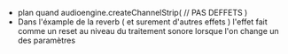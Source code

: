 - plan quand audioengine.createChannelStrip( // PAS DEFFETS )
- Dans l'éxample de la reverb ( et surement d'autres effets ) l'effet fait comme un reset au niveau du traitement sonore lorsque l'on change un des paramètres
